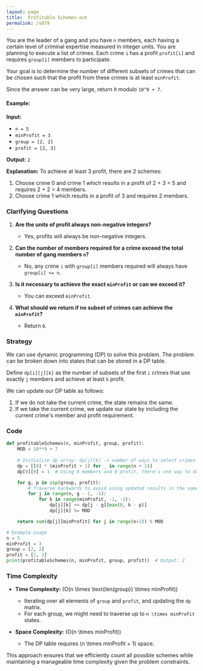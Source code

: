 ```yaml
---
layout: page
title:  Profitable Schemes-out
permalink: /s879
---
```


You are the leader of a gang and you have `n` members, each having a certain level of criminal expertise measured in integer units. You are planning to execute a list of crimes. Each crime `i` has a profit `profit[i]` and requires `group[i]` members to participate. 

Your goal is to determine the number of different subsets of crimes that can be chosen such that the profit from these crimes is at least `minProfit`.

Since the answer can be very large, return it modulo `10^9 + 7`.

#### Example:

**Input:**
- `n = 5`
- `minProfit = 3`
- `group = [2, 2]`
- `profit = [2, 3]`

**Output:** `2`

**Explanation:**
To achieve at least 3 profit, there are 2 schemes:
1. Choose crime 0 and crime 1 which results in a profit of 2 + 3 = 5 and requires 2 + 2 = 4 members.
2. Choose crime 1 which results in a profit of 3 and requires 2 members.

### Clarifying Questions

1. **Are the units of profit always non-negative integers?**
   - Yes, profits will always be non-negative integers.
 
2. **Can the number of members required for a crime exceed the total number of gang members `n`?**
   - No, any crime `i` with `group[i]` members required will always have `group[i] <= n`.

3. **Is it necessary to achieve the exact `minProfit` or can we exceed it?**
   - You can exceed `minProfit`.

4. **What should we return if no subset of crimes can achieve the `minProfit`?**
   - Return `0`.

### Strategy

We can use dynamic programming (DP) to solve this problem. The problem can be broken down into states that can be stored in a DP table.

Define `dp[i][j][k]` as the number of subsets of the first `i` crimes that use exactly `j` members and achieve at least `k` profit. 

We can update our DP table as follows:
1. If we do not take the current crime, the state remains the same.
2. If we take the current crime, we update our state by including the current crime's member and profit requirement.

### Code

```python
def profitableSchemes(n, minProfit, group, profit):
    MOD = 10**9 + 7
    
    # Initialize dp array: dp[j][k] -> number of ways to select crimes resulting in at least k profit and using j members
    dp = [[0] * (minProfit + 1) for _ in range(n + 1)]
    dp[0][0] = 1  # Using 0 members and 0 profit, there's one way to do nothing.

    for g, p in zip(group, profit):
        # Traverse backwards to avoid using updated results in the same iteration
        for j in range(n, g - 1, -1):
            for k in range(minProfit, -1, -1):
                dp[j][k] += dp[j - g][max(0, k - p)]
                dp[j][k] %= MOD

    return sum(dp[j][minProfit] for j in range(n+1)) % MOD

# Example usage
n = 5
minProfit = 3
group = [2, 2]
profit = [2, 3]
print(profitableSchemes(n, minProfit, group, profit))  # Output: 2
```

### Time Complexity

- **Time Complexity:** \(O(n \times \text{len(group)} \times minProfit)\)
  - Iterating over all elements of `group` and `profit`, and updating the `dp` matrix.
  - For each group, we might need to traverse up to `n \times minProfit` states.
  
- **Space Complexity:** \(O(n \times minProfit)\)
  - The DP table requires \(n \times minProfit + 1\) space.

This approach ensures that we efficiently count all possible schemes while maintaining a manageable time complexity given the problem constraints.